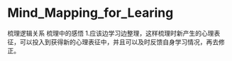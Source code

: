 # Mind_Mapping_for_Learing
梳理逻辑关系
梳理中的感悟
1.应该边学习边整理，这样梳理时新产生的心理表征，可以投入到获得新的心理表征中，并且可以及时反馈自身学习情况，再去修正。
